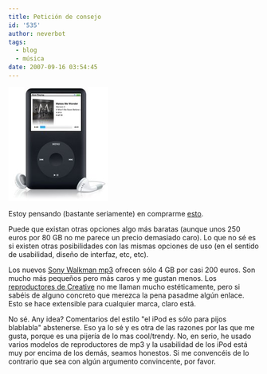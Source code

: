 ```yaml
---
title: Petición de consejo
id: '535'
author: neverbot
tags:
  - blog
  - música
date: 2007-09-16 03:54:45
---
```


[![iPod classic 80 GB](./peticion-de-consejo/ipod.jpg "iPod classic 80 GB")](http://www.apple.com/ipodclassic/ "iPod classic 80 GB")

Estoy pensando (bastante seriamente) en comprarme [esto](http://www.apple.com/ipodclassic/).

Puede que existan otras opciones algo más baratas (aunque unos 250 euros por 80 GB no me parece un precio demasiado caro). Lo que no sé es si existen otras posibilidades con las mismas opciones de uso (en el sentido de usabilidad, diseño de interfaz, etc, etc).

Los nuevos [Sony Walkman mp3](http://www.sony.es/view/ShowProductCategory.action?site=odw_es_ES&category=NWS+A+Series) ofrecen sólo 4 GB por casi 200 euros. Son mucho más pequeños pero más caros y me gustan menos. Los [reproductores de Creative](http://es.europe.creative.com/products/welcome.asp?category=267) no me llaman mucho estéticamente, pero si sabéis de alguno concreto que merezca la pena pasadme algún enlace. Esto se hace extensible para cualquier marca, claro está.

No sé. Any idea? Comentarios del estilo "el iPod es sólo para pijos blablabla" abstenerse. Eso ya lo sé y es otra de las razones por las que me gusta, porque es una pijería de lo mas cool/trendy. No, en serio, he usado varios modelos de reproductores de mp3 y la usabilidad de los iPod está muy por encima de los demás, seamos honestos. Si me convencéis de lo contrario que sea con algún argumento convincente, por favor.
